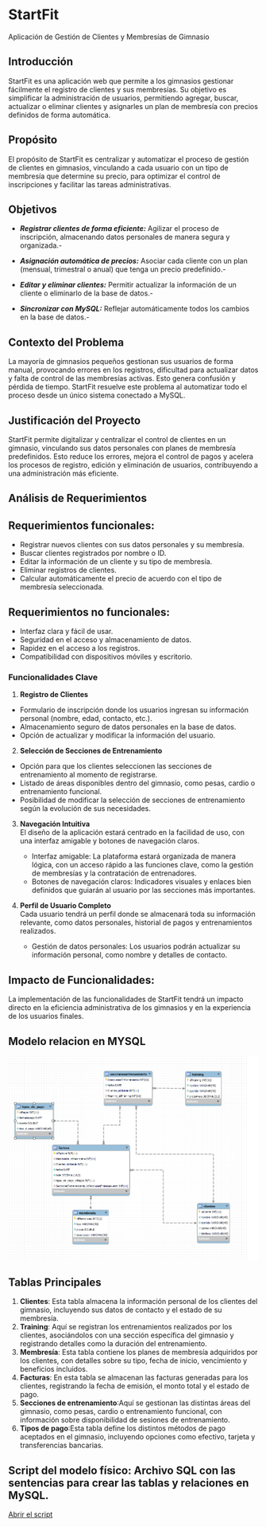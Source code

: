# StartFit
Aplicación de Gestión de Clientes y Membresías de Gimnasio

## Introducción
StartFit es una aplicación web que permite a los gimnasios gestionar fácilmente el registro de clientes y sus membresías. Su objetivo es simplificar la administración de usuarios, permitiendo agregar, buscar, actualizar o eliminar clientes y asignarles un plan de membresía con precios definidos de forma automática.

## Propósito
El propósito de StartFit es centralizar y automatizar el proceso de gestión de clientes en gimnasios, vinculando a cada usuario con un tipo de membresía que determine su precio, para optimizar el control de inscripciones y facilitar las tareas administrativas.

## Objetivos

- ***Registrar clientes de forma eficiente:*** Agilizar el proceso de inscripción, almacenando datos personales de manera segura y organizada.-

- ***Asignación automática de precios:*** Asociar cada cliente con un plan (mensual, trimestral o anual) que tenga un precio predefinido.-

- ***Editar y eliminar clientes:*** Permitir actualizar la información de un cliente o eliminarlo de la base de datos.-
  
- ***Sincronizar con MySQL:*** Reflejar automáticamente todos los cambios en la base de datos.- 


## Contexto del Problema
La mayoría de gimnasios pequeños gestionan sus usuarios de forma manual, provocando errores en los registros, dificultad para actualizar datos y falta de control de las membresías activas. Esto genera confusión y pérdida de tiempo. StartFit resuelve este problema al automatizar todo el proceso desde un único sistema conectado a MySQL.

## Justificación del Proyecto
StartFit permite digitalizar y centralizar el control de clientes en un gimnasio, vinculando sus datos personales con planes de membresía predefinidos. Esto reduce los errores, mejora el control de pagos y acelera los procesos de registro, edición y eliminación de usuarios, contribuyendo a una administración más eficiente.

## Análisis de Requerimientos
## Requerimientos funcionales:
- Registrar nuevos clientes con sus datos personales y su membresía.
- Buscar clientes registrados por nombre o ID.
- Editar la información de un cliente y su tipo de membresía.
- Eliminar registros de clientes.
- Calcular automáticamente el precio de acuerdo con el tipo de membresía seleccionada.

## Requerimientos no funcionales:
- Interfaz clara y fácil de usar.
- Seguridad en el acceso y almacenamiento de datos.
- Rapidez en el acceso a los registros.
- Compatibilidad con dispositivos móviles y escritorio.

### Funcionalidades Clave

1. **Registro de Clientes**  
- Formulario de inscripción donde los usuarios ingresan su información personal (nombre, edad, contacto, etc.).
- Almacenamiento seguro de datos personales en la base de datos.
- Opción de actualizar y modificar la información del usuario.
2. **Selección de Secciones de Entrenamiento**  
  - Opción para que los clientes seleccionen las secciones de entrenamiento al momento de registrarse.
  - Listado de áreas disponibles dentro del gimnasio, como pesas, cardio o entrenamiento funcional.
  - Posibilidad de modificar la selección de secciones de entrenamiento según la evolución de sus necesidades.

3. **Navegación Intuitiva**  
   El diseño de la aplicación estará centrado en la facilidad de uso, con una interfaz amigable y botones de navegación claros.

   - Interfaz amigable: La plataforma estará organizada de manera lógica, con un acceso rápido a las funciones clave, como la gestión de membresías y la contratación de entrenadores.
   - Botones de navegación claros: Indicadores visuales y enlaces bien definidos que guiarán al usuario por las secciones más importantes.

4. **Perfil de Usuario Completo**  
   Cada usuario tendrá un perfil donde se almacenará toda su información relevante, como datos personales, historial de pagos y entrenamientos realizados.

   - Gestión de datos personales: Los usuarios podrán actualizar su información personal, como nombre y detalles de contacto.
   
## Impacto de Funcionalidades:
La implementación de las funcionalidades de StartFit tendrá un impacto directo en la eficiencia administrativa de los gimnasios y en la experiencia de los usuarios finales.

## Modelo relacion en MYSQL
![image](https://github.com/luxmzl/appGymHub/blob/main/examen.PNG)

## Tablas Principales
1. **Clientes**: Esta tabla almacena la información personal de los clientes del gimnasio, incluyendo sus datos de contacto y el estado de su membresía.
2. **Training**: Aquí se registran los entrenamientos realizados por los clientes, asociándolos con una sección específica del gimnasio y registrando detalles como la duración del entrenamiento.
3. **Membresía**: Esta tabla contiene los planes de membresía adquiridos por los clientes, con detalles sobre su tipo, fecha de inicio, vencimiento y beneficios incluidos.
4. **Facturas**: En esta tabla se almacenan las facturas generadas para los clientes, registrando la fecha de emisión, el monto total y el estado de pago.
5. **Secciones de entrenamiento**:Aquí se gestionan las distintas áreas del gimnasio, como pesas, cardio o entrenamiento funcional, con información sobre disponibilidad de sesiones de entrenamiento.
6. **Tipos de pago**:Esta tabla define los distintos métodos de pago aceptados en el gimnasio, incluyendo opciones como efectivo, tarjeta y transferencias bancarias.

## Script del modelo físico: Archivo SQL con las sentencias para crear las tablas y relaciones en MySQL. 
[Abrir el script](https://github.com/luxmzl/appGymHub/blob/main/EXAMEN%20ABP%20GYMHUB%20(1).sql)






